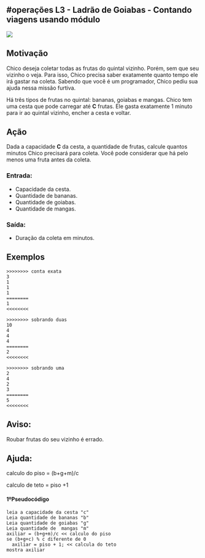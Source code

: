 ## #operações L3 - Ladrão de Goiabas - Contando viagens usando módulo

![](https://raw.githubusercontent.com/qxcodefup/moodle/master/base/005/__capa.jpg)

## Motivação

Chico deseja coletar todas as frutas do quintal vizinho. Porém, sem que seu vizinho o veja.
Para isso, Chico precisa saber exatamente quanto tempo ele irá gastar na coleta.
Sabendo que você é um programador, Chico pediu sua ajuda nessa missão furtiva.

Há três tipos de frutas no quintal: bananas, goiabas e mangas.
Chico tem uma cesta que pode carregar até **C** frutas.
Ele gasta exatamente 1 minuto para ir ao quintal vizinho, encher a cesta e voltar.

## Ação

Dada a capacidade **C** da cesta, a quantidade de frutas, calcule quantos minutos Chico precisará para coleta.
Você pode considerar que há pelo menos uma fruta antes da coleta.

### Entrada:

* Capacidade da cesta.
* Quantidade de bananas.
* Quantidade de goiabas.
* Quantidade de mangas.

### Saída:

* Duração da coleta em minutos.

## Exemplos

```
>>>>>>>> conta exata
3
1
1
1
========
1
<<<<<<<<

>>>>>>>> sobrando duas
10
4
4
4
========
2
<<<<<<<<

>>>>>>>> sobrando uma
2
4
2
3
========
5
<<<<<<<<
```

## Aviso:

Roubar frutas do seu vizinho é errado.

## Ajuda:

calculo do piso = (b+g+m)/c 

calculo de teto = piso +1

#### 1ºPseudocódigo
```
leia a capacidade da cesta "c"
Leia quantidade de bananas "b" 
Leia quantidade de goiabas "g"
Leia quantidade de  mangas "m"
axiliar = (b+g+m)/c << calculo do piso
se (b+g+c) % c diferente de 0
  axiliar = piso + 1; << calcula do teto
mostra axiliar
```